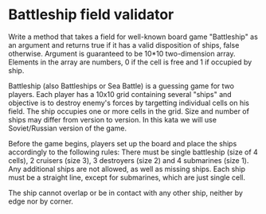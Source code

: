 # Battleship field validator

Write a method that takes a field for well-known board game "Battleship" as an argument and returns true if it has a valid disposition of ships, false otherwise. Argument is guaranteed to be 10\*10 two-dimension array. Elements in the array are numbers, 0 if the cell is free and 1 if occupied by ship.

Battleship (also Battleships or Sea Battle) is a guessing game for two players. Each player has a 10x10 grid containing several "ships" and objective is to destroy enemy's forces by targetting individual cells on his field. The ship occupies one or more cells in the grid. Size and number of ships may differ from version to version. In this kata we will use Soviet/Russian version of the game.

Before the game begins, players set up the board and place the ships accordingly to the following rules:
There must be single battleship (size of 4 cells), 2 cruisers (size 3), 3 destroyers (size 2) and 4 submarines (size 1). Any additional ships are not allowed, as well as missing ships.
Each ship must be a straight line, except for submarines, which are just single cell.

The ship cannot overlap or be in contact with any other ship, neither by edge nor by corner.
